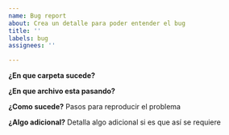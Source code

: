 ```yaml
---
name: Bug report
about: Crea un detalle para poder entender el bug
title: ''
labels: bug
assignees: ''

---
```


**¿En que carpeta sucede?**

**¿En que archivo esta pasando?**

**¿Como sucede?**
Pasos para reproducir el problema

**¿Algo adicional?**
Detalla algo adicional si es que así se requiere
